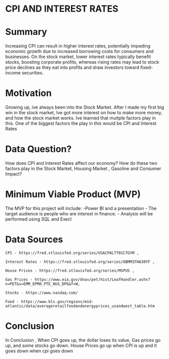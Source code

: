 # CPI AND INTEREST RATES
<h1>Summary</h1>
<p>Increasing CPI can result in higher interest rates, potentially impeding economic growth due to increased borrowing costs for consumers and businesses. On the stock market, lower interest rates typically benefit stocks, boosting corporate profits, whereas rising rates may lead to stock price declines as they eat into profits and draw investors toward fixed-income securities. </p>
<h1>Motivation</h1>
<p>Growing up, ive always been into the Stock Market. After I made my first big win in the stock market, Ive got more interest on how to make more money, and how the stock market works. Ive learned that muitple factors play in this. One of the biggest factors the play in this would be CPI and Interest Rates </p>
<h1>Data Question?</h1>
<p>How does CPI and Interest Rates affect our economy? How do these two factors play in the Stock Market, Housing Market , Gasoline and Consumer Impact? </p>
<h1>Minimum Viable Product (MVP)</h1>
<p>The MVP for this project will include: -Power BI and a presentation - The target audience is people who are interest in finance. - Analysis will be performed using SQL and Execl</p>
<h1>Data Sources</h1>
<p>

   
    CPI - https://fred.stlouisfed.org/series/USACPALTT01CTGYM ,
    
    Interest Rates - https://fred.stlouisfed.org/series/OBMMIFHA30YF ,
    
    House Prices - https://fred.stlouisfed.org/series/MSPUS ,
    
    Gas Prices - https://www.eia.gov/dnav/pet/hist/LeafHandler.ashx?n=PET&s=EMM_EPM0_PTE_NUS_DPG&f=W,
    
    Stocks - https://www.nasdaq.com/
    
    Food - https://www.bls.gov/regions/mid-atlantic/data/averageretailfoodandenergyprices_usandwest_table.htm
</p>
<h1>Conclusion</h1>
<p>In Conclusion , When CPI goes up, the dollar loses its value, Gas prices go up, and some stocks go down. House Prices go up when CPI is up and it goes down when cpi goes down</p>
